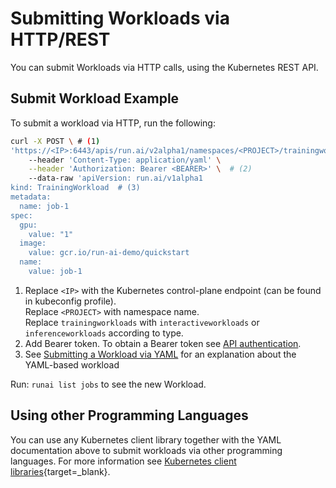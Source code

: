 
# Submitting Workloads via HTTP/REST

You can submit Workloads via HTTP calls, using the Kubernetes REST API.

## Submit Workload Example

To submit a workload via HTTP, run the following:

``` bash 
curl -X POST \ # (1) 
'https://<IP>:6443/apis/run.ai/v2alpha1/namespaces/<PROJECT>/trainingworkloads' \ 
    --header 'Content-Type: application/yaml' \
    --header 'Authorization: Bearer <BEARER>' \  # (2) 
    --data-raw 'apiVersion: run.ai/v1alpha1
kind: TrainingWorkload  # (3)
metadata:
  name: job-1    
spec:
  gpu:
    value: "1"
  image:
    value: gcr.io/run-ai-demo/quickstart
  name:
    value: job-1  
```

1. Replace `<IP>` with the Kubernetes control-plane endpoint (can be found in kubeconfig profile). <br> Replace `<PROJECT>` with namespace name. <br> Replace `trainingworkloads` with `interactiveworkloads` or `inferenceworkloads` according to type.
2. Add Bearer token. To obtain a Bearer token see [API authentication](../rest-auth.md).
3. See [Submitting a Workload via YAML](submit-yaml.md) for an explanation about the YAML-based workload


Run: `runai list jobs` to see the new Workload.



## Using other Programming Languages

You can use any Kubernetes client library together with the YAML documentation above to submit workloads via other programming languages. For more information see [Kubernetes client libraries](https://kubernetes.io/docs/reference/using-api/client-libraries/){target=_blank}.



